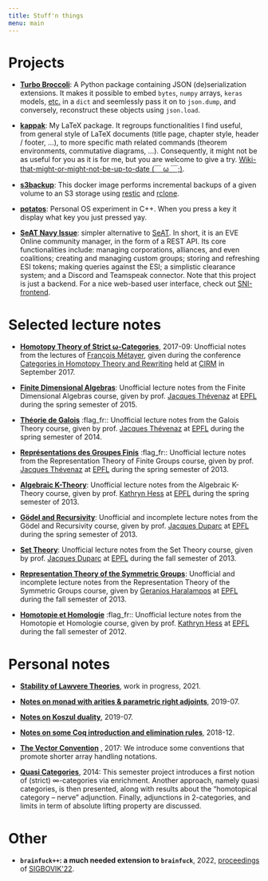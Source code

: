 ```yaml
---
title: Stuff'n things
menu: main
---
```


# Projects

- [**Turbo Broccoli**](https://pypi.org/project/turbo-broccoli): A Python
  package containing JSON (de)serialization extensions. It makes it possible to
  embed `bytes`, `numpy` arrays, `keras` models,
  [etc.](https://github.com/altaris/turbo-broccoli#supported-types) in a `dict`
  and seemlessly pass it on to `json.dump`, and conversely, reconstruct these
  objects using `json.load`.

- [**kappak**](https://github.com/altaris/kappak): My LaTeX package. It
  regroups functionalities I find useful, from general style of LaTeX documents
  (title page, chapter style, header / footer, …), to more specific math
  related commands (theorem environments, commutative diagrams, …).
  Consequently, it might not be as useful for you as it is for me, but you are
  welcome to give a try. [Wiki-that-might-or-might-not-be-up-to-date (￣ ω
  ￣;)](https://altaris.github.io/kappak).

- [**s3backup**](https://github.com/altaris/s3backup): This docker image
  performs incremental backups of a given volume to an S3 storage using
  [restic](https://restic.readthedocs.io/en/latest) and
  [rclone](https://rclone.org).

- [**potatos**](https://github.com/altaris/potatos): Personal OS experiment in
  C++. When you press a key it display what key you just pressed yay.

- [**SeAT Navy Issue**](https://github.com/altaris/seat-navy-issue): simpler
  alternative to [SeAT](https://github.com/eveseat/seat). In short, it is an
  EVE Online community manager, in the form of a REST API. Its core
  functionalities include: managing corporations, alliances, and even
  coalitions; creating and managing custom groups; storing and refreshing ESI
  tokens; making queries against the ESI; a simplistic clearance system; and a
  Discord and Teamspeak connector. Note that this project is just a backend.
  For a nice web-based user interface, check out
  [SNI-frontend](https://github.com/r0kym/SNI-frontend).

# Selected lecture notes

- [**Homotopy Theory of Strict
  ω-Categories**](https://github.com/altaris/htpy-str-omegacat/raw/master/CIRM%20Sept%2017%20-%20Homotopy%20Theory%20of%20Strict%20Omega-Categories.pdf),
  2017-09: Unofficial notes from the lectures of [François
  Métayer](https://www.irif.fr/~metayer/index.html), given during the
  conference [Categories in Homotopy Theory and
  Rewriting](http://conferences.cirm-math.fr/1773.html) held at
  [CIRM](http://www.cirm-math.com) in September 2017.

- [**Finite Dimensional Algebras**](2015-finite-dimentional-algebras.pdf):
  Unofficial lecture notes from the Finite Dimensional Algebras course, given
  by prof. [Jacques Thévenaz](https://people.epfl.ch/jacques.thevenaz) at
  [EPFL](https://www.epfl.ch) during the spring semester of 2015.

- [**Théorie de Galois**](2014-theorie-de-galois.pdf) :flag_fr:: Unofficial
  lecture notes from the Galois Theory course, given by prof. [Jacques
  Thévenaz](https://people.epfl.ch/jacques.thevenaz) at
  [EPFL](https://www.epfl.ch) during the spring semester of 2014.

- [**Représentations des Groupes
  Finis**](2013-representations-des-groupes-finis.pdf) :flag_fr:: Unofficial
  lecture notes from the Representation Theory of Finite Groups course, given
  by prof. [Jacques Thévenaz](https://people.epfl.ch/jacques.thevenaz) at
  [EPFL](https://www.epfl.ch) during the spring semester of 2013.

- [**Algebraic K-Theory**](2013-algebraic-k-theory.pdf): Unofficial lecture
  notes from the Algebraic K-Theory course, given by prof. [Kathryn
  Hess](https://www.epfl.ch/labs/hessbellwald-lab/hessbellwald/) at
  [EPFL](https://www.epfl.ch) during the spring semester of 2013.

- [**Gödel and Recursivity**](2013-godel-and-recursivity.pdf): Unofficial and
  incomplete lecture notes from the Gödel and Recursivity course, given by
  prof. [Jacques Duparc](http://hec.unil.ch/people/jduparc?dyn_lang=fr) at
  [EPFL](https://www.epfl.ch) during the spring semester of 2013.

- [**Set Theory**](2013-set-theory.pdf): Unofficial lecture notes from the Set
  Theory course, given by prof. [Jacques
  Duparc](http://hec.unil.ch/people/jduparc?dyn_lang=fr) at
  [EPFL](https://www.epfl.ch) during the fall semester of 2013.

- [**Representation Theory of the Symmetric
  Groups**](2013-representation-of-the-symmetric-groups.pdf): Unofficial and
  incomplete lecture notes from the Representation Theory of the Symmetric
  Groups course, given by [Geranios
  Haralampos](https://sites.google.com/a/york.ac.uk/harrygeranios/) at
  [EPFL](https://www.epfl.ch) during the fall semester of 2013.

- [**Homotopie et Homologie**](2012-homotopie-et-homologie.pdf) :flag_fr::
  Unofficial lecture notes from the Homotopie et Homologie course, given by
  prof. [Kathryn Hess](https://www.epfl.ch/labs/hessbellwald-lab/hessbellwald/)
  at [EPFL](https://www.epfl.ch) during the fall semester of 2012.

# Personal notes

- [**Stability of Lawvere Theories**](2021-stability-of-lawvere-theories.pdf),
  work in progress, 2021.

- [**Notes on monad with arities & parametric right
  adjoints**](2019-07-wtf-is-pra.pdf), 2019-07.

- [**Notes on Koszul duality**](2019-07-wtf-koszul.pdf), 2019-07.

- [**Notes on some Coq introduction and elimination
  rules**](2018-12-wtf-coq.pdf), 2018-12.

- [**The Vector
  Convention**](https://github.com/altaris/vector-convention/raw/master/vector-convention.pdf)
  , 2017: We introduce some conventions that promote shorter array handling
  notations.

- [**Quasi Categories**](2014-quasi-categories.pdf), 2014: This semester
  project introduces a first notion of (strict) ∞-categories via enrichment.
  Another approach, namely quasi categories, is then presented, along with
  results about the “homotopical category – nerve” adjunction. Finally,
  adjunctions in 2-categories, and limits in term of absolute lifting property
  are discussed.

# Other

- **`brainfuck++`: a much needed extension to `brainfuck`**, 2022,
  [proceedings](https://www.sigbovik.org/2022/proceedings.pdf) of
  [SIGBOVIK'22](https://www.sigbovik.org/2022).
